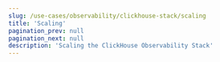 ```yaml
---
slug: /use-cases/observability/clickhouse-stack/scaling
title: 'Scaling'
pagination_prev: null
pagination_next: null
description: 'Scaling the ClickHouse Observability Stack'
---
```



